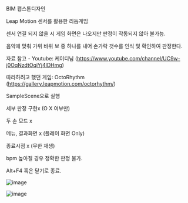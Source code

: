 BIM 캡스톤디자인

Leap Motion 센서를 활용한 리듬게임

센서 연결 되지 않을 시 게임 화면은 나오지만 판정이 작동되지 않아 불가능.

음악에 맞춰 가위 바위 보 중 하나를 내어 손가락 갯수를 인식 및 확인하여 판정한다.

자료 참고 - Youtube: 케이디님 (https://www.youtube.com/channel/UC9w-j0OqNzdtOqiYj4lDHmg)

따라하려고 했던 게임: OctoRhythm (https://gallery.leapmotion.com/octorhythm/)

SampleScene으로 실행 

세부 판정 구현x (O X 여부만)

두 손 모드 x

메뉴, 결과화면 x (플레이 화면 Only)

종료시점 x (무한 재생)

bpm 높아질 경우 정확한 판정 불가.

Alt+F4 혹은 닫기로 종료.



![image](https://user-images.githubusercontent.com/67883436/121725298-0a7a9900-cb24-11eb-8ec1-32fe25a7e04d.png)

![image](https://user-images.githubusercontent.com/67883436/121810932-906e1f80-cc9d-11eb-9ca1-2093b07c8413.png)
